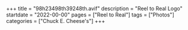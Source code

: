 +++
title = "98h23498th39248th.avif"
description = "Reel to Real Logo"
startdate = "2022-00-00"
pages = ["Reel to Real"]
tags = ["Photos"]
categories = ["Chuck E. Cheese's"]
+++
